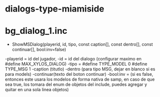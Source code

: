 # dialogs-type-miamiside



# bg_dialog_1.inc

- ShowMSDialog(playerid, id, tipo, const caption[], const dentro[], const continuar[], bool:inv=false)

 -playerid = id del jugador,
 -id = id del dialogo (configurar maximo en #define MAX_XYLOS_DIALOG)
 -tipo = #define TYPE_MODEL 0
        #define TYPE_MSG 1
 -caption (titutlo)
 -dentro (para tipo MSG, dejar en blanco si es para models)
 -continuar(texto del boton continuar)
 -bool:inv = (si es false, entonces este usara los modelos de forma nativa de samp, en caso de que sea true, los tomara del enum de objetos del include, puedes agregar y quitar en una sola linea objetos)
 
